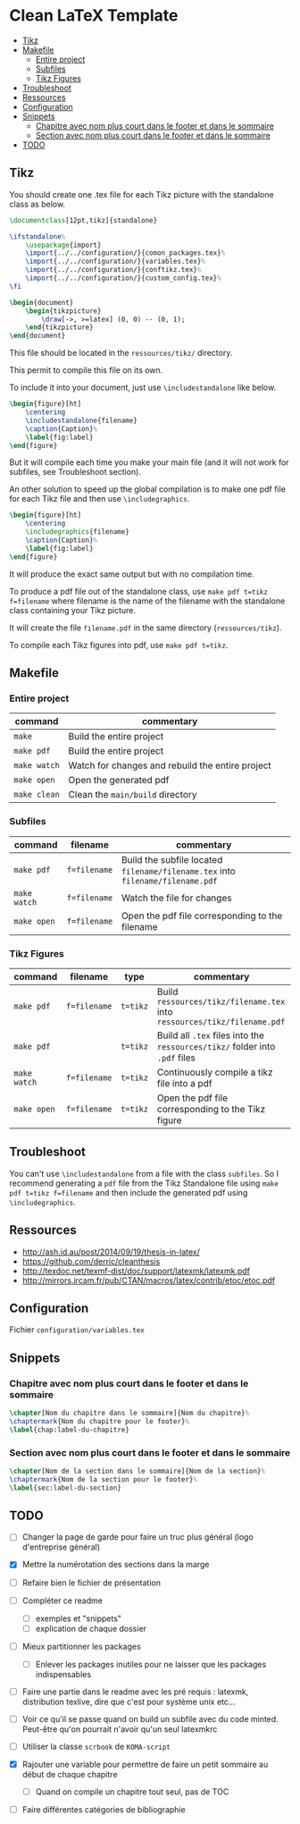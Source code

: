 # Clean LaTeX Template

<!-- vim-markdown-toc GFM -->
* [Tikz](#tikz)
* [Makefile](#makefile)
    * [Entire project](#entire-project)
    * [Subfiles](#subfiles)
    * [Tikz Figures](#tikz-figures)
* [Troubleshoot](#troubleshoot)
* [Ressources](#ressources)
* [Configuration](#configuration)
* [Snippets](#snippets)
    * [Chapitre avec nom plus court dans le footer et dans le sommaire](#chapitre-avec-nom-plus-court-dans-le-footer-et-dans-le-sommaire)
    * [Section avec nom plus court dans le footer et dans le sommaire](#section-avec-nom-plus-court-dans-le-footer-et-dans-le-sommaire)
* [TODO](#todo)

<!-- vim-markdown-toc -->

## Tikz

You should create one .tex file for each Tikz picture with the standalone class as below.

``` tex
\documentclass[12pt,tikz]{standalone}

\ifstandalone%
    \usepackage{import}
    \import{../../configuration/}{comon_packages.tex}%
    \import{../../configuration/}{variables.tex}%
    \import{../../configuration/}{conftikz.tex}%
    \import{../../configuration/}{custom_config.tex}%
\fi

\begin{document}
    \begin{tikzpicture}
        \draw[->, >=latex] (0, 0) -- (0, 1);
    \end{tikzpicture}
\end{document}
```

This file should be located in the `ressources/tikz/` directory.

This permit to compile this file on its own.

To include it into your document, just use `\includestandalone` like below.

``` tex
\begin{figure}[ht]
    \centering
    \includestandalone{filename}
    \caption{Caption}%
    \label{fig:label}
\end{figure}
```

But it will compile each time you make your main file (and it will not work for subfiles, see Troubleshoot section).

An other solution to speed up the global compilation is to make one pdf file for each Tikz file and then use `\includegraphics`.

``` tex
\begin{figure}[ht]
    \centering
    \includegraphics{filename}
    \caption{Caption}%
    \label{fig:label}
\end{figure}
```

It will produce the exact same output but with no compilation time.

To produce a pdf file out of the standalone class, use `make pdf t=tikz f=filename` where filename is the name of the filename with the standalone class containing your Tikz picture.

It will create the file `filename.pdf` in the same directory (`ressources/tikz`).

To compile each Tikz figures into pdf, use `make pdf t=tikz`.


## Makefile

### Entire project

| command      | commentary                                                                     |
| ------------ | ------------------------------------------------------------------------------ |
| `make`       | Build the entire project                                                       |
| `make pdf`   | Build the entire project                                                       |
| `make watch` | Watch for changes and rebuild the entire project                               |
| `make open`  | Open the generated pdf                                                         |
| `make clean` | Clean the `main/build` directory                                               |


### Subfiles

| command      | filename     | commentary                                                                     |
| ------------ | ------------ | ------------------------------------------------------------------------------ |
| `make pdf`   | `f=filename` | Build the subfile located `filename/filename.tex` into `filename/filename.pdf` |
| `make watch` | `f=filename` | Watch the file for changes                                                     |
| `make open`  | `f=filename` | Open the pdf file corresponding to the filename                                |


### Tikz Figures

| command      | filename     | type     | commentary                                                                     |
| ------------ | ------------ | -------- | ------------------------------------------------------------------------------ |
| `make pdf`   | `f=filename` | `t=tikz` | Build `ressources/tikz/filename.tex` into `ressources/tikz/filename.pdf`       |
| `make pdf`   |              | `t=tikz` | Build all `.tex` files into the `ressources/tikz/` folder into `.pdf` files    |
| `make watch` | `f=filename` | `t=tikz` | Continuously compile a tikz file into a pdf                                    |
| `make open`  | `f=filename` | `t=tikz` | Open the pdf file corresponding to the Tikz figure                             |


## Troubleshoot

You can't use `\includestandalone` from a file with the class `subfiles`. So I recommend generating a `pdf` file from the Tikz Standalone file using `make pdf t=tikz f=filename` and then include the generated pdf using `\includegraphics`.


## Ressources

- http://ash.id.au/post/2014/09/19/thesis-in-latex/
- https://github.com/derric/cleanthesis
- http://texdoc.net/texmf-dist/doc/support/latexmk/latexmk.pdf
- http://mirrors.ircam.fr/pub/CTAN/macros/latex/contrib/etoc/etoc.pdf

## Configuration

Fichier `configuration/variables.tex`

## Snippets

### Chapitre avec nom plus court dans le footer et dans le sommaire

``` tex
\chapter[Nom du chapitre dans le sommaire]{Nom du chapitre}%
\chaptermark{Nom du chapitre pour le footer}%
\label{chap:label-du-chapitre}
```

### Section avec nom plus court dans le footer et dans le sommaire

``` tex
\chapter[Nom de la section dans le sommaire]{Nom de la section}%
\chaptermark{Nom de la section pour le footer}%
\label{sec:label-du-section}
```


## TODO

- [ ] Changer la page de garde pour faire un truc plus général (logo d'entreprise général)
- [x] Mettre la numérotation des sections dans la marge
- [ ] Refaire bien le fichier de présentation
- [ ] Compléter ce readme
    - [ ] exemples et "snippets"
    - [ ] explication de chaque dossier
- [ ] Mieux partitionner les packages
    - [ ] Enlever les packages inutiles pour ne laisser que les packages indispensables
- [ ] Faire une partie dans le readme avec les pré requis : latexmk, distribution texlive, dire que c'est pour système unix etc...
- [ ] Voir ce qu'il se passe quand on build un subfile avec du code minted. Peut-être qu'on pourrait n'avoir qu'un seul latexmkrc
- [ ] Utiliser la classe `scrbook` de `KOMA-script`
- [x] Rajouter une variable pour permettre de faire un petit sommaire au début de chaque chapitre
    - [ ] Quand on compile un chapitre tout seul, pas de TOC
- [ ] Faire différentes catégories de bibliographie

